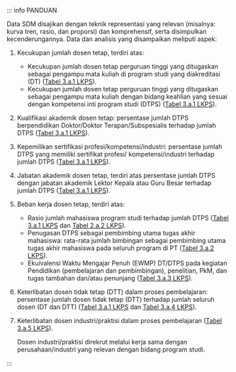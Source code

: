 ::: info PANDUAN

Data SDM disajikan dengan teknik representasi yang relevan (misalnya: kurva tren, rasio, dan proporsi) dan komprehensif, serta disimpulkan kecenderungannya. Data dan analisis yang disampaikan meliputi aspek:

1. Kecukupan jumlah dosen tetap, terdiri atas:

   - Kecukupan jumlah dosen tetap perguruan tinggi yang ditugaskan sebagai pengampu mata kuliah di program studi yang diakreditasi (DT) ([Tabel 3.a.1 LKPS](../lkps/tabel-3a1)).
   - Kecukupan jumlah dosen tetap perguruan tinggi yang ditugaskan sebagai pengampu mata kuliah dengan bidang keahlian yang sesuai dengan kompetensi inti program studi (DTPS) ([Tabel 3.a.1 LKPS](../lkps/tabel-3a1)).

1. Kualifikasi akademik dosen tetap: persentase jumlah DTPS berpendidikan Doktor/Doktor Terapan/Subspesialis terhadap jumlah DTPS ([Tabel 3.a.1 LKPS](../lkps/tabel-3a1)).
1. Kepemilikan sertifikasi profesi/kompetensi/industri: persentase jumlah DTPS yang memiliki sertifikat profesi/ kompetensi/industri terhadap jumlah DTPS ([Tabel 3.a.1 LKPS](../lkps/tabel-3a1)).
1. Jabatan akademik dosen tetap, terdiri atas persentase jumlah DTPS dengan jabatan akademik Lektor Kepala atau Guru Besar terhadap jumlah DTPS ([Tabel 3.a.1 LKPS](../lkps/tabel-3a1)).
1. Beban kerja dosen tetap, terdiri atas:

   - Rasio jumlah mahasiswa program studi terhadap jumlah DTPS ([Tabel 3.a.1 LKPS](../lkps/tabel-3a1) dan [Tabel 2.a.2 LKPS](../lkps/tabel-2a2)).
   - Penugasan DTPS sebagai pembimbing utama tugas akhir mahasiswa: rata-rata jumlah bimbingan sebagai pembimbing utama tugas akhir mahasiswa pada seluruh program di PT ([Tabel 3.a.2 LKPS](../lkps/tabel-3a2)).
   - Ekuivalensi Waktu Mengajar Penuh (EWMP) DT/DTPS pada kegiatan Pendidikan (pembelajaran dan pembimbingan), penelitian, PkM, dan tugas tambahan dan/atau penunjang ([Tabel 3.a.3 LKPS](../lkps/tabel-3a3)).

1. Keterlibatan dosen tidak tetap (DTT) dalam proses pembelajaran: persentase jumlah dosen tidak tetap (DTT) terhadap jumlah seluruh dosen (DT dan DTT) ([Tabel 3.a.1 LKPS](../lkps/tabel-3a1) dan [Tabel 3.a.4 LKPS](../lkps/tabel-3a4)).
1. Keterlibatan dosen industri/praktisi dalam proses pembelajaran ([Tabel 3.a.5 LKPS](../lkps/tabel-3a5)).

   Dosen industri/praktisi direkrut melalui kerja sama dengan perusahaan/industri yang relevan dengan bidang program studi.

:::
